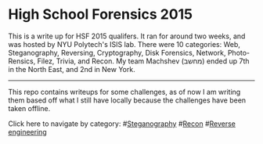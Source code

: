High School Forensics 2015
===================


This is a write up for HSF 2015 qualifers. It ran for around two weeks, and was hosted by NYU Polytech's ISIS lab. There were 10 categories: Web, Steganography, Reversing, Cryptography, Disk Forensics, Network, Photo-Rensics, Filez, Trivia, and Recon.
My team Machshev (מחשב) ended up 7th in the North East, and 2nd in New York. 

----------
This repo contains writeups for some challenges, as of now I am writing them based off what I still have locally because the challenges have been taken offline. 

Click here to navigate by category:
#[Steganography](stego.md)
#[Recon](recon.md)
#[Reverse engineering](rev.md)
